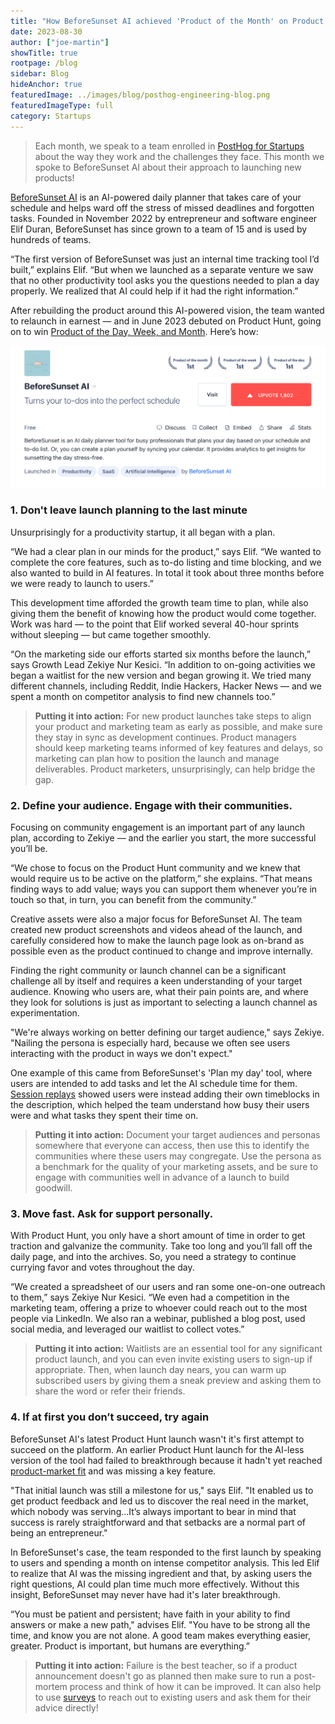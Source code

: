 ```yaml
---
title: "How BeforeSunset AI achieved 'Product of the Month' on Product Hunt"
date: 2023-08-30
author: ["joe-martin"]
showTitle: true
rootpage: /blog
sidebar: Blog
hideAnchor: true
featuredImage: ../images/blog/posthog-engineering-blog.png
featuredImageType: full
category: Startups
---
```


> Each month, we speak to a team enrolled in [PostHog for Startups](/startups) about the way they work and the challenges they face. This month we spoke to BeforeSunset AI about their approach to launching new products!

[BeforeSunset AI](https://www.beforesunset.ai/) is an AI-powered daily planner that takes care of your schedule and helps ward off the stress of missed deadlines and forgotten tasks. Founded in November 2022 by entrepreneur and software engineer Elif Duran, BeforeSunset has since grown to a team of 15 and is used by hundreds of teams. 

“The first version of BeforeSunset was just an internal time tracking tool I’d built,” explains Elif. “But when we launched as a separate venture we saw that no other productivity tool asks you the questions needed to plan a day properly. We realized that AI could help if it had the right information.”

After rebuilding the product around this AI-powered vision, the team wanted to relaunch in earnest — and in June 2023 debuted on Product Hunt, going on to win [Product of the Day, Week, and Month](https://www.producthunt.com/products/beforesunset). Here’s how:

![BeforeSunset AI Launch on Product Hunt](../images/blog/before-sunset-ai.png)

### 1. Don't leave launch planning to the last minute

Unsurprisingly for a productivity startup, it all began with a plan.

“We had a clear plan in our minds for the product,” says Elif. “We wanted to complete the core features, such as to-do listing and time blocking, and we also wanted to build in AI features. In total it took about three months before we were ready to launch to users.”

This development time afforded the growth team time to plan, while also giving them the benefit of knowing how the product would come together. Work was hard — to the point that Elif worked several 40-hour sprints without sleeping — but came together smoothly. 

“On the marketing side our efforts started six months before the launch,” says Growth Lead Zekiye Nur Kesici. “In addition to on-going activities we began a waitlist for the new version and began growing it. We tried many different channels, including Reddit, Indie Hackers, Hacker News — and we spent a month on competitor analysis to find new channels too.”

> **Putting it into action:** For new product launches take steps to align your product and marketing team as early as possible, and make sure they stay in sync as development continues. Product managers should keep marketing teams informed of key features and delays, so marketing can plan how to position the launch and manage deliverables. Product marketers, unsurprisingly, can help bridge the gap. 

### 2. Define your audience. Engage with their communities.

Focusing on community engagement is an important part of any launch plan, according to Zekiye — and the earlier you start, the more successful you’ll be. 

“We chose to focus on the Product Hunt community and we knew that would require us to be active on the platform,” she explains. “That means finding ways to add value; ways you can support them whenever you’re in touch so that, in turn, you can benefit from the community.”

Creative assets were also a major focus for BeforeSunset AI. The team created new product screenshots and videos ahead of the launch, and carefully considered how to make the launch page look as on-brand as possible even as the product continued to change and improve internally.

Finding the right community or launch channel can be a significant challenge all by itself and requires a keen understanding of your target audience. Knowing who users are, what their pain points are, and where they look for solutions is just as important to selecting a launch channel as experimentation.

"We're always working on better defining our target audience," says Zekiye. "Nailing the persona is especially hard, because we often see users interacting with the product in ways we don't expect."

One example of this came from BeforeSunset's 'Plan my day' tool, where users are intended to add tasks and let the AI schedule time for them. [Session replays](/session-replay) showed users were instead adding their own timeblocks in the description, which helped the team understand how busy their users were and what tasks they spent their time on.

> **Putting it into action:** Document your target audiences and personas somewhere that everyone can access, then use this to identify the communities where these users may congregate. Use the persona as a benchmark for the quality of your marketing assets, and be sure to engage with communities well in advance of a launch to build goodwill. 

### 3. Move fast. Ask for support personally.

With Product Hunt, you only have a short amount of time in order to get traction and galvanize the community. Take too long and you’ll fall off the daily page, and into the archives. So, you need a strategy to continue currying favor and votes throughout the day.

“We created a spreadsheet of our users and ran some one-on-one outreach to them,” says Zekiye Nur Kesici. “We even had a competition in the marketing team, offering a prize to whoever could reach out to the most people via LinkedIn. We also ran a webinar, published a blog post, used social media, and leveraged our waitlist to collect votes.”

> **Putting it into action:** Waitlists are an essential tool for any significant product launch, and you can even invite existing users to sign-up if appropriate. Then, when launch day nears, you can warm up subscribed users by giving them a sneak preview and asking them to share the word or refer their friends. 

### 4. If at first you don’t succeed, try again

BeforeSunset AI's latest Product Hunt launch wasn't it's first attempt to succeed on the platform. An earlier Product Hunt launch for the AI-less version of the tool had failed to breakthrough because it hadn't yet reached [product-market fit](/blog/product-market-fit-game) and was missing a key feature. 

"That initial launch was still a milestone for us," says Elif. "It enabled us to get product feedback and led us to discover the real need in the market, which nobody was serving...It’s always important to bear in mind that success is rarely straightforward and that setbacks are a normal part of being an entrepreneur."

In BeforeSunset's case, the team responded to the first launch by speaking to users and spending a month on intense competitor analysis. This led Elif to realize that AI was the missing ingredient and that, by asking users the right questions, AI could plan time much more effectively. Without this insight, BeforeSunset may never have had it's later breakthrough. 

“You must be patient and persistent; have faith in your ability to find answers or make a new path," advises Elif. "You have to be strong all the time, and know you are not alone. A good team makes everything easier, greater. Product is important, but humans are everything.”

> **Putting it into action:** Failure is the best teacher, so if a product announcement doesn't go as planned then make sure to run a post-mortem process and think of how it can be improved. It can also help to use [surveys](/docs/surveys/manuals) to reach out to existing users and ask them for their advice directly!

